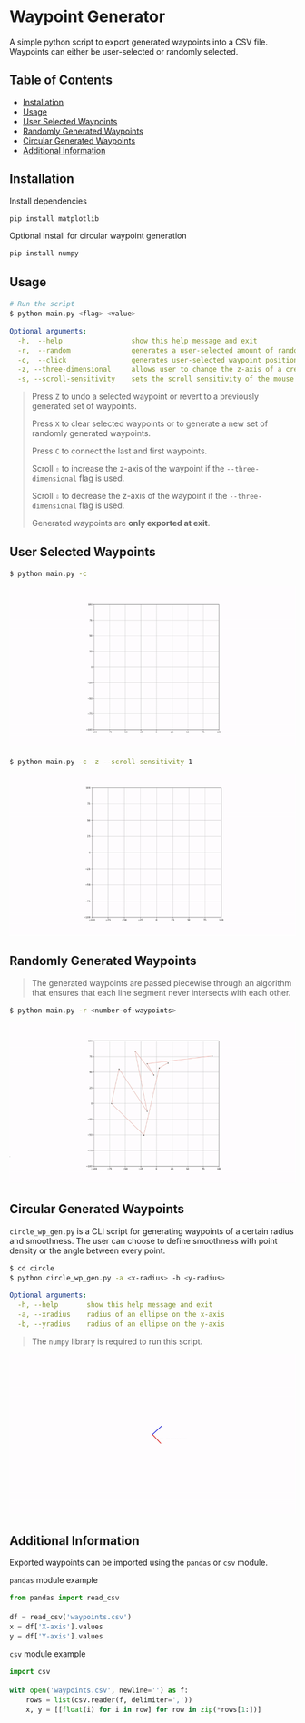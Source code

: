 # Waypoint Generator

A simple python script to export generated waypoints into a CSV file. Waypoints can either be user-selected or randomly selected.

## Table of Contents

- [Installation](#Installation)
- [Usage](#Usage)
- [User Selected Waypoints](#User-Selected-Waypoints)
- [Randomly Generated Waypoints](#Randomly-Generated-Waypoints)
- [Circular Generated Waypoints](#Circular-Generated-Waypoints)
- [Additional Information](#Additional-Information)

## Installation

Install dependencies

```bash
pip install matplotlib
```

Optional install for circular waypoint generation

```bash
pip install numpy
```

## Usage

```bash
# Run the script
$ python main.py <flag> <value>
```

```yaml
Optional arguments:
  -h,  --help                 show this help message and exit
  -r,  --random               generates a user-selected amount of random waypoints
  -c,  --click                generates user-selected waypoint positions   
  -z, --three-dimensional     allows user to change the z-axis of a created waypoint
  -s, --scroll-sensitivity    sets the scroll sensitivity of the mouse when setting the z-axis
```

>Press `Z` to undo a selected waypoint or revert to a previously generated set of waypoints.
>
>Press `X` to clear selected waypoints or to generate a new set of randomly generated waypoints.
>
>Press `C` to connect the last and first waypoints.
>
>Scroll `⇧` to increase the z-axis of the waypoint if the `--three-dimensional` flag is used.
>
>Scroll `⇩` to decrease the z-axis of the waypoint if the `--three-dimensional` flag is used.
>
>Generated waypoints are **only exported at exit**.

## User Selected Waypoints


```bash
$ python main.py -c
```

<div align="center">
    <img src="resources/clickgen.gif" />
</div>

```bash
$ python main.py -c -z --scroll-sensitivity 1
```

<div align="center">
    <img src="resources/clickgen-3d.gif" />
</div>

## Randomly Generated Waypoints

>The generated waypoints are passed piecewise through an algorithm that ensures that each line segment never intersects with each other.
>
```bash
$ python main.py -r <number-of-waypoints>
```

<div align="center">
    <img src="resources/randgen.gif" />
</div>

## Circular Generated Waypoints

`circle_wp_gen.py` is a CLI script for generating waypoints of a certain radius and smoothness. The user can choose to define smoothness with point density or the angle between every point.

```bash
$ cd circle
$ python circle_wp_gen.py -a <x-radius> -b <y-radius>
```

```yaml
Optional arguments:
  -h, --help       show this help message and exit
  -a, --xradius    radius of an ellipse on the x-axis
  -b, --yradius    radius of an ellipse on the y-axis 
```

> The `numpy` library is required to run this script.

<div align="center">
    <img src="resources/circlegen.gif" />
</div>

## Additional Information

Exported waypoints can be imported using the `pandas` or `csv` module.

`pandas` module example

```python
from pandas import read_csv

df = read_csv('waypoints.csv')
x = df['X-axis'].values
y = df['Y-axis'].values
```

`csv` module example

```python
import csv

with open('waypoints.csv', newline='') as f:
    rows = list(csv.reader(f, delimiter=','))
    x, y = [[float(i) for i in row] for row in zip(*rows[1:])]
```
